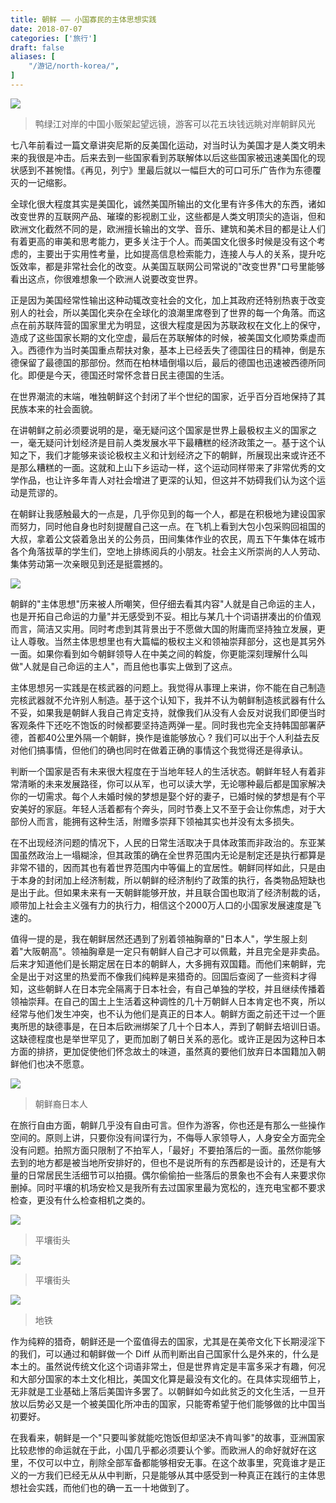 ```yaml
---
title: 朝鲜 —— 小国寡民的主体思想实践
date: 2018-07-07
categories: ['旅行']
draft: false
aliases: [
    "/游记/north-korea/",
]
---
```


![](https://ik.imagekit.io/elsetech/blog/images/old-blog/1530631577.png)

> 鸭绿江对岸的中国小贩架起望远镜，游客可以花五块钱远眺对岸朝鲜风光

七八年前看过一篇文章讲突尼斯的反美国化运动，对当时认为美国才是人类文明未来的我很是冲击。后来去到一些国家看到苏联解体以后这些国家被迅速美国化的现状感到不甚惋惜。《再见，列宁》里最后就以一幅巨大的可口可乐广告作为东德覆灭的一记缩影。

全球化很大程度其实是美国化，诚然美国所输出的文化里有许多伟大的东西，诸如改变世界的互联网产品、璀璨的影视剧工业，这些都是人类文明顶尖的造诣，但和欧洲文化截然不同的是，欧洲擅长输出的文学、音乐、建筑和美术目的都是让人们有着更高的审美和思考能力，更多关注于个人。而美国文化很多时候是没有这个考虑的，主要出于实用性考量，比如提高信息检索能力，连接人与人的关系，提升吃饭效率，都是非常社会化的改变。从美国互联网公司常说的"改变世界"口号里能够看出这点，你很难想象一个欧洲人说要改变世界。

正是因为美国经常性输出这种动辄改变社会的文化，加上其政府还特别热衷于改变别人的社会，所以美国化夹杂在全球化的浪潮里席卷到了世界的每一个角落。而这点在前苏联阵营的国家里尤为明显，这很大程度是因为苏联政权在文化上的保守，造成了这些国家长期的文化空虚，最后在苏联解体的时候，被美国文化顺势乘虚而入。西德作为当时美国重点帮扶对象，基本上已经丢失了德国往日的精神，倒是东德保留了最德国的那部份。然而在柏林墙倒塌以后，最后的德国也迅速被西德所同化。即便是今天，德国还时常怀念昔日民主德国的生活。

在世界潮流的末端，唯独朝鲜这个封闭了半个世纪的国家，近乎百分百地保持了其民族本来的社会面貌。

在讲朝鲜之前必须要说明的是，毫无疑问这个国家是世界上最极权主义的国家之一，毫无疑问计划经济是目前人类发展水平下最糟糕的经济政策之一。基于这个认知之下，我们才能够来谈论极权主义和计划经济之下的朝鲜，所展现出来或许还不是那么糟糕的一面。这就和上山下乡运动一样，这个运动同样带来了非常优秀的文学作品，也让许多年青人对社会增进了更深的认知，但这并不妨碍我们认为这个运动是荒谬的。

在朝鲜让我感触最大的一点是，几乎你见到的每一个人，都是在积极地为建设国家而努力，同时他自身也时刻提醒自己这一点。在飞机上看到大包小包采购回祖国的大叔，拿着公文袋着急出关的公务员，田间集体作业的农民，周五下午集体在城市各个角落拔草的学生们，空地上排练阅兵的小朋友。社会主义所崇尚的人人劳动、集体劳动第一次亲眼见到还是挺震撼的。

![](https://ik.imagekit.io/elsetech/blog/images/old-blog/1530896426.png?tr=w-1024)

朝鲜的"主体思想"历来被人所嘲笑，但仔细去看其内容"人就是自己命运的主人，也是开拓自己命运的力量"并无感受到不妥。相比与某几十个词语拼凑出的价值观而言，简洁又实用。同时考虑到其背景出于不愿做大国的附庸而坚持独立发展，更让人尊敬。当然主体思想里也有大篇幅的极权主义和领袖崇拜部分，这也是其另外一面。如果你看到如今朝鲜领导人在中美之间的斡旋，你更能深刻理解什么叫做"人就是自己命运的主人"，而且他也事实上做到了这点。

主体思想另一实践是在核武器的问题上。我觉得从事理上来讲，你不能在自己制造完核武器就不允许别人制造。基于这个认知下，我并不认为朝鲜制造核武器有什么不妥，如果我是朝鲜人我自己肯定支持，就像我们从没有人会反对说我们即便当时客观条件下还吃不饱饭的时候都要坚持造两弹一星。同时我也完全支持韩国部署萨德，首都40公里外隔一个朝鲜，换作是谁能够放心 ? 我们可以出于个人利益去反对他们搞事情，但他们的确也同时在做着正确的事情这个我觉得还是得承认。

判断一个国家是否有未来很大程度在于当地年轻人的生活状态。朝鲜年轻人有着非常清晰的未来发展路径，你可以从军，也可以读大学，无论哪种最后都是国家解决你的一切需求。每个人未婚时候的梦想是娶个好的妻子，已婚时候的梦想是有个平安美好的家庭。年轻人活着都有个奔头，同时节奏上又不至于会让你焦虑，对于大部份人而言，能拥有这种生活，附赠多崇拜下领袖其实也并没有太多损失。

在不出现经济问题的情况下，人民的日常生活取决于具体政策而非政治的。东亚某国虽然政治上一塌糊涂，但其政策的确在全世界范围内无论是制定还是执行都算是非常不错的，因而其也有着世界范围内中等偏上的宜居性。朝鲜同样如此，只是由于本身的封闭加上经济制裁，所以朝鲜的经济制约了政策的执行，各类物品短缺也是出于此。但如果未来有一天朝鲜能够开放，并且联合国也取消了经济制裁的话，顺带加上社会主义强有力的执行力，相信这个2000万人口的小国家发展速度是飞速的。

值得一提的是，我在朝鲜居然还遇到了别着领袖胸章的"日本人"，学生服上刻着"大阪朝高"。领袖胸章是一定只有朝鲜人自己才可以佩戴，并且完全是非卖品。后来才知道他们是长期定居在日本的朝鲜人，大多拥有双国籍。而他们来朝鲜，完全是出于对这里的热爱而不像我们纯粹是来猎奇的。回国后查阅了一些资料才得知，这些朝鲜人在日本完全隔离于日本社会，有自己单独的学校，并且继续传播着领袖崇拜。在自己的国土上生活着这种调性的几十万朝鲜人日本肯定也不爽，所以经常与他们发生冲突，也不认为他们是真正的日本人。朝鲜方面之前还干过一个匪夷所思的缺德事是，在日本后欧洲绑架了几十个日本人，弄到了朝鲜去培训日语。这缺德程度也是举世罕见了，更而加剧了朝日关系的恶化。或许正是因为这种日本方面的排挤，更加促使他们怀念故土的味道，虽然真的要他们放弃日本国籍加入朝鲜他们也决不愿意。

![](https://ik.imagekit.io/elsetech/blog/images/old-blog/1530895977.png?tr=w-1024)

> 朝鲜裔日本人

在旅行自由方面，朝鲜几乎没有自由可言。但作为游客，你也还是有那么一些操作空间的。原则上讲，只要你没有间谍行为，不侮辱人家领导人，人身安全方面完全没有问题。拍照方面只限制了不拍军人，「最好」不要拍落后的一面。虽然你能够去到的地方都是被当地所安排好的，但也不是说所有的东西都是设计的，还是有大量的日常居民生活细节可以拍摄。偶尔偷偷拍一些落后的景象也不会有人来要求你删掉。同时平壤的机场安检又是我所有去过国家里最为宽松的，连充电宝都不要求检查，更没有什么检查相机之类的。

![](https://ik.imagekit.io/elsetech/blog/images/old-blog/1530898563.png?tr=w-1024)

> 平壤街头

![](https://ik.imagekit.io/elsetech/blog/images/old-blog/1530898647.png?tr=w-1024)

> 平壤街头

![](https://ik.imagekit.io/elsetech/blog/images/old-blog/1530898709.png?tr=w-1024)

> 地铁

作为纯粹的猎奇，朝鲜还是一个蛮值得去的国家，尤其是在美帝文化下长期浸淫下的我们，可以通过和朝鲜做一个 Diff 从而判断出自己国家什么是外来的，什么是本土的。虽然说传统文化这个词语非常土，但是世界肯定是丰富多采才有趣，何况和大部分国家的本土文化相比，美国文化算是最没有文化的。在具体实现细节上，无非就是工业基础上落后美国许多罢了。以朝鲜如今如此贫乏的文化生活，一旦开放以后势必又是一个被美国化所冲击的国家，只能寄希望于他们能够做的比中国当初要好。

在我看来，朝鲜是一个"只要叫爹就能吃饱饭但却坚决不肯叫爹"的故事，亚洲国家比较悲惨的命运就在于此，小国几乎都必须要认个爹。而欧洲人的命好就好在这里，不仅可以中立，削除全部军备都能够相安无事。在这个故事里，究竟谁才是正义的一方我们已经无从从中判断，只是能够从其中感受到一种真正在践行的主体思想社会实践，而他们也的确一五一十地做到了。




